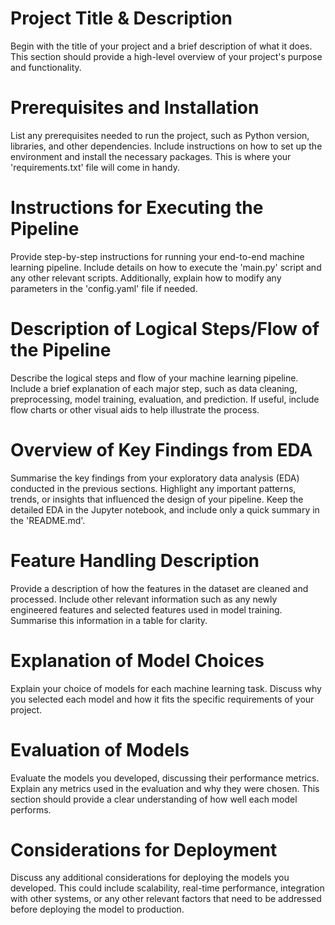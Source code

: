 # Project Title & Description
Begin with the title of your project and a brief description of what it does. This section should provide a high-level overview of your project's purpose and functionality.

# Prerequisites and Installation
List any prerequisites needed to run the project, such as Python version, libraries, and other dependencies. Include instructions on how to set up the environment and install the necessary packages. This is where your 'requirements.txt' file will come in handy.

# Instructions for Executing the Pipeline
Provide step-by-step instructions for running your end-to-end machine learning pipeline. Include details on how to execute the 'main.py' script and any other relevant scripts. Additionally, explain how to modify any parameters in the 'config.yaml' file if needed.

# Description of Logical Steps/Flow of the Pipeline
Describe the logical steps and flow of your machine learning pipeline. Include a brief explanation of each major step, such as data cleaning, preprocessing, model training, evaluation, and prediction. If useful, include flow charts or other visual aids to help illustrate the process.

# Overview of Key Findings from EDA
Summarise the key findings from your exploratory data analysis (EDA) conducted in the previous sections. Highlight any important patterns, trends, or insights that influenced the design of your pipeline. Keep the detailed EDA in the Jupyter notebook, and include only a quick summary in the 'README.md'.

# Feature Handling Description
Provide a description of how the features in the dataset are cleaned and processed. Include other relevant information such as any newly engineered features and selected features used in model training. Summarise this information in a table for clarity.

# Explanation of Model Choices
Explain your choice of models for each machine learning task. Discuss why you selected each model and how it fits the specific requirements of your project.

# Evaluation of Models
Evaluate the models you developed, discussing their performance metrics. Explain any metrics used in the evaluation and why they were chosen. This section should provide a clear understanding of how well each model performs.

# Considerations for Deployment
Discuss any additional considerations for deploying the models you developed. This could include scalability, real-time performance, integration with other systems, or any other relevant factors that need to be addressed before deploying the model to production.

